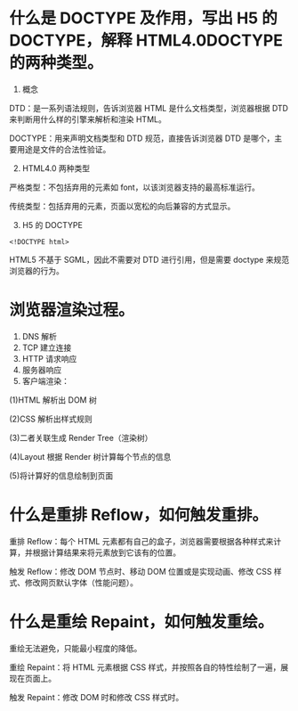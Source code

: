 # 什么是 DOCTYPE 及作用，写出 H5 的 DOCTYPE，解释 HTML4.0DOCTYPE 的两种类型。

1. 概念

DTD：是一系列语法规则，告诉浏览器 HTML 是什么文档类型，浏览器根据 DTD 来判断用什么样的引擎来解析和渲染 HTML。

DOCTYPE：用来声明文档类型和 DTD 规范，直接告诉浏览器 DTD 是哪个，主要用途是文件的合法性验证。

2. HTML4.0 两种类型

严格类型：不包括弃用的元素如 font，以该浏览器支持的最高标准运行。

传统类型：包括弃用的元素，页面以宽松的向后兼容的方式显示。

3. H5 的 DOCTYPE

`<!DOCTYPE html>`

HTML5 不基于 SGML，因此不需要对 DTD 进行引用，但是需要 doctype 来规范浏览器的行为。

# 浏览器渲染过程。

1. DNS 解析
2. TCP 建立连接
3. HTTP 请求响应
4. 服务器响应
5. 客户端渲染：

(1)HTML 解析出 DOM 树

(2)CSS 解析出样式规则

(3)二者关联生成 Render Tree（渲染树）

(4)Layout 根据 Render 树计算每个节点的信息

(5)将计算好的信息绘制到页面

# 什么是重排 Reflow，如何触发重排。

重排 Reflow：每个 HTML 元素都有自己的盒子，浏览器需要根据各种样式来计算，并根据计算结果来将元素放到它该有的位置。

触发 Reflow：修改 DOM 节点时、移动 DOM 位置或是实现动画、修改 CSS 样式、修改网页默认字体（性能问题）。

# 什么是重绘 Repaint，如何触发重绘。

重绘无法避免，只能最小程度的降低。

重绘 Repaint：将 HTML 元素根据 CSS 样式，并按照各自的特性绘制了一遍，展现在页面上。

触发 Repaint：修改 DOM 时和修改 CSS 样式时。
